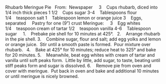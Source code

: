 Rhubarb Meringue Pie
 
From:  Newspaper
 
 
3    Cups rhubarb, diced into 1/4 inch thick pieces
1 1/2    Cups sugar
3-4    Tablespoons flour
1/4    teaspoon salt
1    Tablespoon lemon or orange juice
3    Eggs, separated
    Pastry for one (9”) crust
Meringue:    
3    Egg whites
1/4    teaspoon cream of tartar
1/2    teaspoon vanilla
4-6    Tablespoon sugar
 
 
1.    Prebake pie shell for 10 minutes at 425°.  
2.    Arrange rhubarb in the pie shell.
3.    Combine sugar, flour and salt; add egg yolks and lemon or orange juice.  Stir until a smooth paste is formed.  Pour mixture over rhubarb.  
4.    Bake at 425° for 10 minutes; reduce heat to 325° and bake for 20 minutes.
5.    Meanwhile, beat egg whites with cream of tartar and vanilla until soft peaks form.  Little by little, add sugar, to taste, beating until stiff peaks form and sugar is dissolved. 
6.    Remove pie from oven and cover with meringue.  Put back in oven and bake and additional 10 minutes or until meringue is nicely browned. 
 
